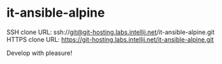 it-ansible-alpine
=================

SSH clone URL: ssh://git@git-hosting.labs.intellij.net/it-ansible-alpine.git
HTTPS clone URL: https://git-hosting.labs.intellij.net/it-ansible-alpine.git

Develop with pleasure!